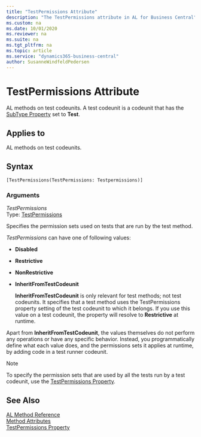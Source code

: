 ```yaml
---
title: "TestPermissions Attribute"
description: "The TestPermissions attribute in AL for Business Central"
ms.custom: na
ms.date: 10/01/2020
ms.reviewer: na
ms.suite: na
ms.tgt_pltfrm: na
ms.topic: article
ms.service: "dynamics365-business-central"
author: SusanneWindfeldPedersen
---
```


# TestPermissions Attribute
AL methods on test codeunits. A test codeunit is a codeunit that has the [SubType Property](../properties/devenv-subtype-property.md) set to **Test**. 

## Applies to
AL methods on test codeunits.

## Syntax  
```
[TestPermissions(TestPermissions: Testpermissions)]
```

### Arguments

*TestPermissions*  
Type: [TestPermissions](../methods-auto/testpermissions/testpermissions-option.md)  
 
Specifies the permission sets used on tests that are run by the test method.

*TestPermissions* can have one of following values:

* **Disabled**
    
* **Restrictive**
    
* **NonRestrictive**
    
* **InheritFromTestCodeunit**

    **InheritFromTestCodeunit** is only relevant for test methods; not test codeunits. It specifies that a test method uses the TestPermissions property setting of the test codeunit to which it belongs. If you use this value on a test codeunit, the property will resolve to **Restrictive** at runtime.

Apart from **InheritFromTestCodeunit**, the values themselves do not perform any operations or have any specific behavior. Instead, you programmatically define what each value does, and the permissions sets it applies at runtime, by adding code in a test runner codeunit.

> [!NOTE]  
> To specify the permission sets that are used by all the tests run by a test codeunit, use the [TestPermissions Property](../properties/devenv-testpermissions-property.md).

## See Also

[AL Method Reference](../methods-auto/library.md)  
[Method Attributes](devenv-method-attributes.md)   
[TestPermissions Property](../properties/devenv-testpermissions-property.md)